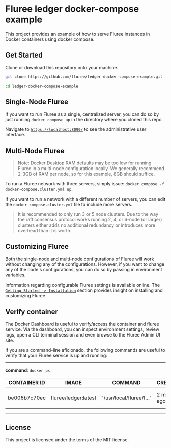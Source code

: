 # Fluree ledger docker-compose example

This project provides an example of how to serve Fluree instances in Docker
containers using docker compose.

## Get Started

Clone or download this repository onto your machine.

```bash
git clone https://github.com/fluree/ledger-docker-compose-example.git

cd ledger-docker-compose-example
```

## Single-Node Fluree

If you want to run Fluree as a single, centralized server, you can do so by
just running `docker compose up` in the directory where you cloned this
repo.

Navigate to [`https://localhost:8090/`](https://localhost:8090/) to see the administrative user interface.

## Multi-Node Fluree

> Note: Docker Desktop RAM defaults may be too low for running Fluree in a multi-node
> configuration locally. We generally recommend 2-3GB of RAM per node, so for this example,
> 8GB should suffice.  

To run a Fluree network with three servers, simply issue: `docker compose -f docker-compose.cluster.yml up`.

If you want to run a network with a different number of servers, you can edit the
`docker compose.cluster.yml` file to include more servers.

> It is recommended to only run 3 or 5 node clusters. Due to the
way the raft consensus protocol works running 2, 4, or 6-node (or larger)
clusters either adds no additional redundancy or introduces more overhead
than it is worth.

## Customizing Fluree

Both the single-node and multi-node configurations of Fluree will work
without changing any of the configurations. However, if you want to change
any of the node's configurations, you can do so by passing in environment
variables.

Information regarding configurable Fluree settings is available online. The
[`Getting Started -> Installation`](https://docs.flur.ee/docs/1.0.0/getting-started/installation) section provides insight on installing
and customizing Fluree .

## Verify container

The Docker Dashboard is useful to verify/access the container and fluree
service. Via the dashboard, you can inspect environment settings, review
logs, open a CLI terminal session and even browse to the Fluree Admin UI
site.

If you are a command-line aficionado, the following commands are useful to verify that your Fluree service is up and running:

---

**command**: `docker ps`

| CONTAINER ID | IMAGE                | COMMAND                | CREATED       | STATUS       | PORTS                            | NAMES   |
| ------------ | -------------------- | ---------------------- | ------------- | ------------ | -------------------------------- | ------- |
| be006b7c70ec | fluree/ledger:latest | "/usr/local/fluree/f…" | 2 minutes ago | Up 2 minutes | 0.0.0.0:8080->8080/tcp, 9790/tcp | fluree1 |

---

## License

This project is licensed under the terms of the MIT license.
